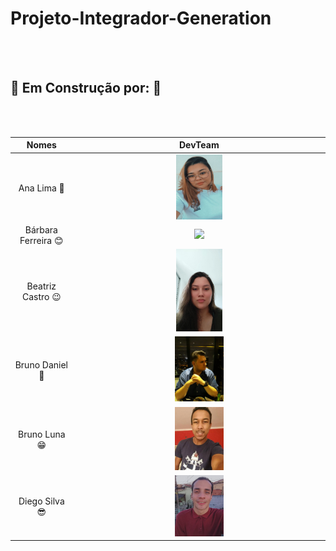 # Projeto-Integrador-Generation

<br>
<br>

## 🚧  Em Construção por:  🚧 

<br>
<br>

| Nomes | DevTeam |
|:----:|:-------:|
|Ana Lima  🧐|<img src="img/Ana%20Lima.jpg" width="19%">|
|Bárbara Ferreira 😊| <img src="img/Bárbara.jpg" width="19%">|
|Beatriz Castro 😉| <img src="img/Beatriz.jpg" width="19%">|
|Bruno Daniel 🤩| <img src="img/Bruno%20Daniel.jpg" width="20%">|
|Bruno Luna 😁| <img src="img/Bruno%20Luna.jpg" width="20%">|
|Diego Silva 😎| <img src="img/Diego.jpg" width="20%">|









